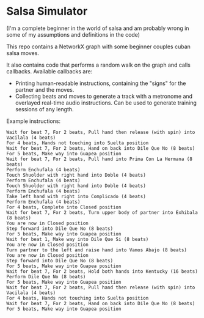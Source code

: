 # Salsa Simulator

(I'm a complete beginner in the world of salsa and am probably wrong in some of my assumptions and definitions in the code)

This repo contains a NetworkX graph with some beginner couples cuban salsa moves.

It also contains code that performs a random walk on the graph and calls callbacks.  Available callbacks are:

* Printing human-readable instructions, containing the "signs" for the partner and the moves.
* Collecting beats and moves to generate a track with a metronome and overlayed real-time audio instructions. Can be used to generate training sessions of any length.

Example instructions:

```
Wait for beat 7, For 2 beats, Pull hand then release (with spin) into Vacilala (4 beats)
For 4 beats, Hands not touching into Suelta position
Wait for beat 7, For 2 beats, Hand on back into Dile Que No (8 beats)
For 5 beats, Make way into Guapea position
Wait for beat 7, For 2 beats, Pull hand into Prima Con La Hermana (8 beats)
Perform Enchufala (4 beats)
Touch Shuolder with right hand into Doble (4 beats)
Perform Enchufala (4 beats)
Touch Shuolder with right hand into Doble (4 beats)
Perform Enchufala (4 beats)
Take left hand with right into Complicado (4 beats)
Perform Enchufala (4 beats)
For 4 beats, Complete into Closed position
Wait for beat 7, For 2 beats, Turn upper body of partner into Exhibala (8 beats)
You are now in Closed position
Step forward into Dile Que No (8 beats)
For 5 beats, Make way into Guapea position
Wait for beat 1, Make way into Dile Que Si (8 beats)
You are now in Closed position
Turn partner to the left and raise hand into Vamos Abajo (8 beats)
You are now in Closed position
Step forward into Dile Que No (8 beats)
For 5 beats, Make way into Guapea position
Wait for beat 7, For 2 beats, Hold both hands into Kentucky (16 beats)
Perform Dile Que No (8 beats)
For 5 beats, Make way into Guapea position
Wait for beat 7, For 2 beats, Pull hand then release (with spin) into Vacilala (4 beats)
For 4 beats, Hands not touching into Suelta position
Wait for beat 7, For 2 beats, Hand on back into Dile Que No (8 beats)
For 5 beats, Make way into Guapea position
```